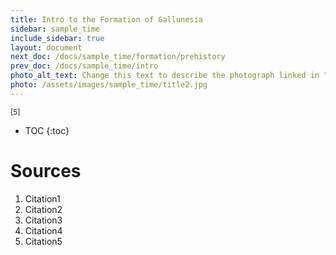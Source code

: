 ```yaml
---
title: Intro to the Formation of Gallunesia
sidebar: sample_time
include_sidebar: true
layout: document
next_doc: /docs/sample_time/formation/prehistory
prev_doc: /docs/sample_time/intro
photo_alt_text: Change this text to describe the photograph linked in "photo".
photo: /assets/images/sample_time/title2.jpg
---
```


<sup>[5]</sup>

* TOC
{:toc}

# Sources

1. Citation1
2. Citation2
3. Citation3
4. Citation4
5. Citation5
